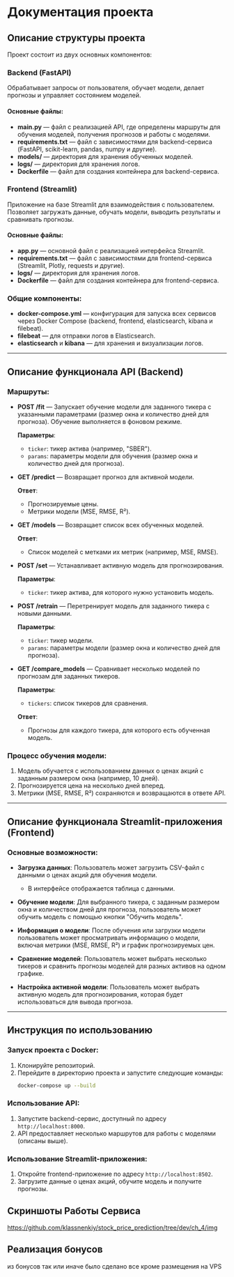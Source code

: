 # Документация проекта

## Описание структуры проекта

Проект состоит из двух основных компонентов:

### Backend (FastAPI)
Обрабатывает запросы от пользователя, обучает модели, делает прогнозы и управляет состоянием моделей.

#### Основные файлы:
- **main.py** — файл с реализацией API, где определены маршруты для обучения моделей, получения прогнозов и работы с моделями.
- **requirements.txt** — файл с зависимостями для backend-сервиса (FastAPI, scikit-learn, pandas, numpy и другие).
- **models/** — директория для хранения обученных моделей.
- **logs/** — директория для хранения логов.
- **Dockerfile** — файл для создания контейнера для backend-сервиса.

### Frontend (Streamlit)
Приложение на базе Streamlit для взаимодействия с пользователем. Позволяет загружать данные, обучать модели, выводить результаты и сравнивать прогнозы.

#### Основные файлы:
- **app.py** — основной файл с реализацией интерфейса Streamlit.
- **requirements.txt** — файл с зависимостями для frontend-сервиса (Streamlit, Plotly, requests и другие).
- **logs/** — директория для хранения логов.
- **Dockerfile** — файл для создания контейнера для frontend-сервиса.

### Общие компоненты:
- **docker-compose.yml** — конфигурация для запуска всех сервисов через Docker Compose (backend, frontend, elasticsearch, kibana и filebeat).
- **filebeat** — для отправки логов в Elasticsearch.
- **elasticsearch** и **kibana** — для хранения и визуализации логов.

---

## Описание функционала API (Backend)

### Маршруты:

- **POST /fit** — Запускает обучение модели для заданного тикера с указанными параметрами (размер окна и количество дней для прогноза). Обучение выполняется в фоновом режиме.

  **Параметры**:
  - `ticker`: тикер актива (например, "SBER").
  - `params`: параметры модели для обучения (размер окна и количество дней для прогноза).

- **GET /predict** — Возвращает прогноз для активной модели.

  **Ответ**:
  - Прогнозируемые цены.
  - Метрики модели (MSE, RMSE, R²).

- **GET /models** — Возвращает список всех обученных моделей.

  **Ответ**:
  - Список моделей с метками их метрик (например, MSE, RMSE).

- **POST /set** — Устанавливает активную модель для прогнозирования.

  **Параметры**:
  - `ticker`: тикер актива, для которого нужно установить модель.

- **POST /retrain** — Перетренирует модель для заданного тикера с новыми данными.

  **Параметры**:
  - `ticker`: тикер модели.
  - `params`: параметры модели (размер окна и количество дней для прогноза).

- **GET /compare_models** — Сравнивает несколько моделей по прогнозам для заданных тикеров.

  **Параметры**:
  - `tickers`: список тикеров для сравнения.

  **Ответ**:
  - Прогнозы для каждого тикера, для которого есть обученная модель.

### Процесс обучения модели:
1. Модель обучается с использованием данных о ценах акций с заданным размером окна (например, 10 дней).
2. Прогнозируется цена на несколько дней вперед.
3. Метрики (MSE, RMSE, R²) сохраняются и возвращаются в ответе API.

---

## Описание функционала Streamlit-приложения (Frontend)

### Основные возможности:

- **Загрузка данных**: Пользователь может загрузить CSV-файл с данными о ценах акций для обучения модели.
  - В интерфейсе отображается таблица с данными.

- **Обучение модели**: Для выбранного тикера, с заданным размером окна и количеством дней для прогноза, пользователь может обучить модель с помощью кнопки "Обучить модель".

- **Информация о модели**: После обучения или загрузки модели пользователь может просматривать информацию о модели, включая метрики (MSE, RMSE, R²) и график прогнозируемых цен.

- **Сравнение моделей**: Пользователь может выбрать несколько тикеров и сравнить прогнозы моделей для разных активов на одном графике.

- **Настройка активной модели**: Пользователь может выбрать активную модель для прогнозирования, которая будет использоваться для вывода прогноза.

---

## Инструкция по использованию

### Запуск проекта с Docker:

1. Клонируйте репозиторий.
2. Перейдите в директорию проекта и запустите следующие команды:
    ```bash
    docker-compose up --build
    ```

### Использование API:

1. Запустите backend-сервис, доступный по адресу `http://localhost:8000`.
2. API предоставляет несколько маршрутов для работы с моделями (описаны выше).

### Использование Streamlit-приложения:

1. Откройте frontend-приложение по адресу `http://localhost:8502`.
2. Загрузите данные о ценах акций, обучите модель и получите прогнозы.

## Скриншоты Работы Сервиса

https://github.com/klassnenkiy/stock_price_prediction/tree/dev/ch_4/img

## Реализация бонусов

из бонусов так или иначе было сделано все кроме размещения на VPS
